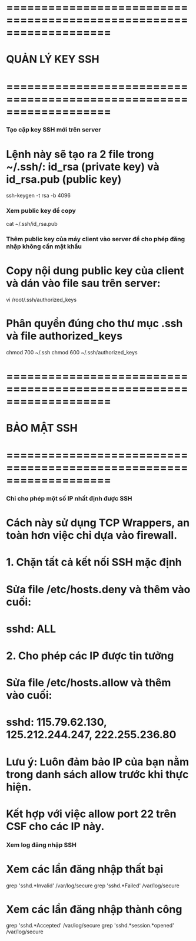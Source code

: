 # ===================================================================
# QUẢN LÝ KEY SSH
# ===================================================================

### Tạo cặp key SSH mới trên server
# Lệnh này sẽ tạo ra 2 file trong ~/.ssh/: id_rsa (private key) và id_rsa.pub (public key)
ssh-keygen -t rsa -b 4096

### Xem public key để copy
cat ~/.ssh/id_rsa.pub

### Thêm public key của máy client vào server để cho phép đăng nhập không cần mật khẩu
# Copy nội dung public key của client và dán vào file sau trên server:
vi /root/.ssh/authorized_keys

# Phân quyền đúng cho thư mục .ssh và file authorized_keys
chmod 700 ~/.ssh
chmod 600 ~/.ssh/authorized_keys

# ===================================================================
# BẢO MẬT SSH
# ===================================================================

### Chỉ cho phép một số IP nhất định được SSH
# Cách này sử dụng TCP Wrappers, an toàn hơn việc chỉ dựa vào firewall.

# 1. Chặn tất cả kết nối SSH mặc định
#    Sửa file /etc/hosts.deny và thêm vào cuối:
#    sshd: ALL

# 2. Cho phép các IP được tin tưởng
#    Sửa file /etc/hosts.allow và thêm vào cuối:
#    sshd: 115.79.62.130, 125.212.244.247, 222.255.236.80

# Lưu ý: Luôn đảm bảo IP của bạn nằm trong danh sách allow trước khi thực hiện.
# Kết hợp với việc allow port 22 trên CSF cho các IP này.

### Xem log đăng nhập SSH
# Xem các lần đăng nhập thất bại
grep 'sshd.*Invalid' /var/log/secure
grep 'sshd.*Failed' /var/log/secure

# Xem các lần đăng nhập thành công
grep 'sshd.*Accepted' /var/log/secure
grep 'sshd.*session.*opened' /var/log/secure

